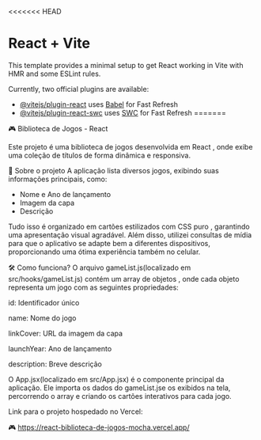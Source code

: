 <<<<<<< HEAD
# React + Vite

This template provides a minimal setup to get React working in Vite with HMR and some ESLint rules.

Currently, two official plugins are available:

- [@vitejs/plugin-react](https://github.com/vitejs/vite-plugin-react/blob/main/packages/plugin-react/README.md) uses [Babel](https://babeljs.io/) for Fast Refresh
- [@vitejs/plugin-react-swc](https://github.com/vitejs/vite-plugin-react-swc) uses [SWC](https://swc.rs/) for Fast Refresh
=======

🎮 Biblioteca de Jogos - React

Este projeto é uma biblioteca de jogos desenvolvida em React , onde exibe uma coleção de títulos de forma dinâmica e responsiva.

🚀 Sobre o projeto
A aplicação lista diversos jogos, exibindo suas informações principais, como:
- Nome e Ano de lançamento
- Imagem da capa
- Descrição

Tudo isso é organizado em cartões estilizados com CSS puro , garantindo uma apresentação visual agradável. Além disso, utilizei consultas de mídia para que o aplicativo se adapte bem a diferentes dispositivos, proporcionando uma ótima experiência também no celular.

🛠️ Como funciona?
O arquivo gameList.js(localizado em src/hooks/gameList.js) contém um array de objetos , onde cada objeto representa um jogo com as seguintes propriedades:

id: Identificador único

name: Nome do jogo

linkCover: URL da imagem da capa

launchYear: Ano de lançamento

description: Breve descrição

O App.jsx(localizado em src/App.jsx) é o componente principal da aplicação. Ele importa os dados do gameList.jse os exibidos na tela, percorrendo o array e criando os cartões interativos para cada jogo.

Link para o projeto hospedado no Vercel:

🎮
https://react-biblioteca-de-jogos-mocha.vercel.app/
